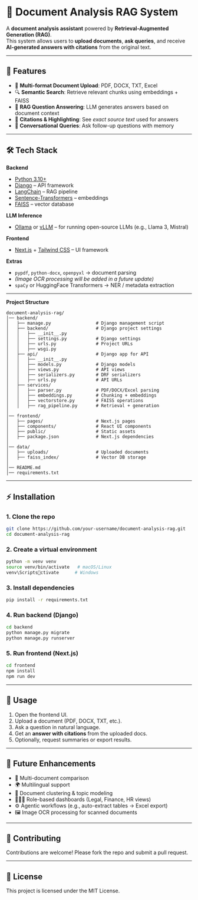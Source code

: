 # 📄 Document Analysis RAG System  

A **document analysis assistant** powered by **Retrieval-Augmented Generation (RAG)**.  
This system allows users to **upload documents**, **ask queries**, and receive **AI-generated answers with citations** from the original text.  

---

## 🚀 Features  
- 📂 **Multi-format Document Upload**: PDF, DOCX, TXT, Excel  
- 🔍 **Semantic Search**: Retrieve relevant chunks using embeddings + FAISS  
- 🤖 **RAG Question Answering**: LLM generates answers based on document context  
- 📑 **Citations & Highlighting**: See *exact source text* used for answers  
- 💬 **Conversational Queries**: Ask follow-up questions with memory  

---


## 🛠️ Tech Stack  

**Backend**  
- [Python 3.10+](https://www.python.org/)  
- [Django](https://www.djangoproject.com/) – API framework  
- [LangChain](https://www.langchain.com/) – RAG pipeline  
- [Sentence-Transformers](https://www.sbert.net/) – embeddings  
- [FAISS](https://faiss.ai/) – vector database  

**LLM Inference**  
- [Ollama](https://ollama.ai/) or [vLLM](https://github.com/vllm-project/vllm) – for running open-source LLMs (e.g., Llama 3, Mistral)  


**Frontend**  
- [Next.js](https://nextjs.org/) + [Tailwind CSS](https://tailwindcss.com/) – UI framework  

**Extras**  
- `pypdf`, `python-docx`, `openpyxl` → document parsing  
- *(Image OCR processing will be added in a future update)*  
- `spaCy` or HuggingFace Transformers → NER / metadata extraction  

---


**Project Structure**  

```
document-analysis-rag/
│── backend/
│   ├── manage.py                 # Django management script
│   ├── backend/                  # Django project settings
│   │   ├── __init__.py
│   │   ├── settings.py           # Django settings
│   │   ├── urls.py               # Project URLs
│   │   ├── wsgi.py
│   ├── api/                      # Django app for API
│   │   ├── __init__.py
│   │   ├── models.py             # Django models
│   │   ├── views.py              # API views
│   │   ├── serializers.py        # DRF serializers
│   │   ├── urls.py               # API URLs
│   ├── services/
│   │   ├── parser.py             # PDF/DOCX/Excel parsing
│   │   ├── embeddings.py         # Chunking + embeddings
│   │   ├── vectorstore.py        # FAISS operations
│   │   ├── rag_pipeline.py       # Retrieval + generation
│
│── frontend/
│   ├── pages/                    # Next.js pages
│   ├── components/               # React UI components
│   ├── public/                   # Static assets
│   ├── package.json              # Next.js dependencies
│
│── data/
│   ├── uploads/                  # Uploaded documents
│   ├── faiss_index/              # Vector DB storage
│
│── README.md
│── requirements.txt
```

---

## ⚡ Installation  

### 1. Clone the repo  
```bash
git clone https://github.com/your-username/document-analysis-rag.git
cd document-analysis-rag
```

### 2. Create a virtual environment  
```bash
python -m venv venv
source venv/bin/activate   # macOS/Linux
venv\Scriptsctivate      # Windows
```

### 3. Install dependencies  
```bash
pip install -r requirements.txt
```


### 4. Run backend (Django)  
```bash
cd backend
python manage.py migrate
python manage.py runserver
```



### 5. Run frontend (Next.js)  
```bash
cd frontend
npm install
npm run dev
```

---

## 🎯 Usage  

1. Open the frontend UI.  
2. Upload a document (PDF, DOCX, TXT, etc.).  
3. Ask a question in natural language.  
4. Get an **answer with citations** from the uploaded docs.  
5. Optionally, request summaries or export results.  

---

## 🔮 Future Enhancements  
- 📘 Multi-document comparison  
- 🌍 Multilingual support  
- 🧠 Document clustering & topic modeling  
- 🧑‍🤝‍🧑 Role-based dashboards (Legal, Finance, HR views)  
- ⚙️ Agentic workflows (e.g., auto-extract tables → Excel export)  
- 🖼️ Image OCR processing for scanned documents  

---

## 🤝 Contributing  
Contributions are welcome! Please fork the repo and submit a pull request.  

---

## 📜 License  
This project is licensed under the MIT License.  
